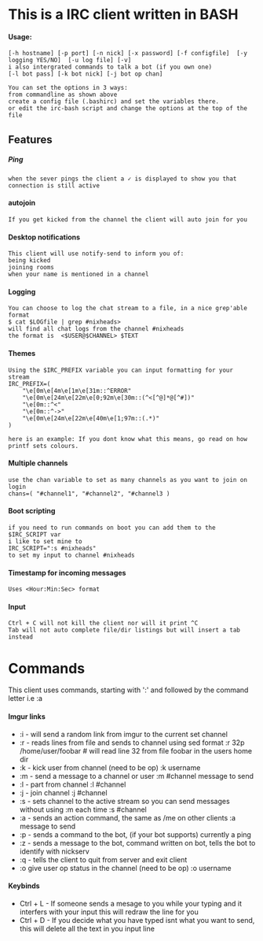 # This is a IRC client written in BASH

#### Usage:
````
[-h hostname] [-p port] [-n nick] [-x password] [-f configfile]  [-y logging YES/NO]  [-u log file] [-v]
i also intergrated commands to talk a bot (if you own one)
[-l bot pass] [-k bot nick] [-j bot op chan]

You can set the options in 3 ways:
from commandline as shown above
create a config file (.bashirc) and set the variables there.
or edit the irc-bash script and change the options at the top of the file
````
## Features
##### Ping
````
when the sever pings the client a ✓ is displayed to show you that connection is still active
````
#### autojoin
````
If you get kicked from the channel the client will auto join for you
````
#### Desktop notifications
````
This client will use notify-send to inform you of:
being kicked
joining rooms
when your name is mentioned in a channel
````
#### Logging
````
You can choose to log the chat stream to a file, in a nice grep'able format
$ cat $LOGfile | grep #nixheads>
will find all chat logs from the channel #nixheads 
the format is  <$USER@$CHANNEL> $TEXT
````
#### Themes
````
Using the $IRC_PREFIX variable you can input formatting for your stream
IRC_PREFIX=(
    "\e[0m\e[4m\e[1m\e[31m::^ERROR"
    "\e[0m\e[24m\e[22m\e[0;92m\e[30m::(^<[^@]*@[^#])"
    "\e[0m::^<"
    "\e[0m::^->"
    "\e[0m\e[24m\e[22m\e[40m\e[1;97m::(.*)"
)

here is an example: If you dont know what this means, go read on how printf sets colours.
````
#### Multiple channels
````
use the chan variable to set as many channels as you want to join on login
chans=( "#channel1", "#channel2", "#channel3 )
````
#### Boot scripting
````
if you need to run commands on boot you can add them to the $IRC_SCRIPT var
i like to set mine to
IRC_SCRIPT=":s #nixheads"
to set my input to channel #nixheads
````
#### Timestamp for incoming messages
````
Uses <Hour:Min:Sec> format
````
#### Input
````
Ctrl + C will not kill the client nor will it print ^C
Tab will not auto complete file/dir listings but will insert a tab instead
````
# Commands
This client uses commands, starting with ':' and followed by the command letter i.e  :a
#### Imgur links
- :i - will send a random link from imgur to the current set channel
- :r - reads lines from file and sends to channel using sed format
:r 32p /home/user/foobar     #  will read line 32 from file foobar in the users home dir
- :k - kick user from channel (need to be op)
:k username
- :m - send a message to a channel or user
:m #channel message to send
- :l - part from channel
:l #channel
- :j - join channel
:j #channel
- :s - sets channel to the active stream so you can send messages without using :m each time
:s #channel
- :a - sends an action command, the same as /me on other clients
:a message to send
- :p - sends a command to the bot, (if your bot supports) currently a ping
- :z - sends a message to the bot, command written on bot, tells the bot to identify with nickserv
- :q - tells the client to quit from server and exit client
- :o give user op status in the channel (need to be op)
:o username

#### Keybinds
- Ctrl + L  - If someone sends a mesage to you while your typing and it interfers with your input this will redraw the line for you
- Ctrl + D  - If you decide what you have typed isnt what you want to send, this will delete all the text in you input line
